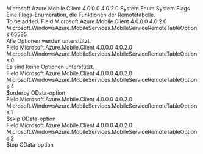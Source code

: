 <Type Name="MobileServiceRemoteTableOptions" FullName="Microsoft.WindowsAzure.MobileServices.MobileServiceRemoteTableOptions">
  <TypeSignature Language="C#" Value="public enum MobileServiceRemoteTableOptions" />
  <TypeSignature Language="ILAsm" Value=".class public auto ansi sealed MobileServiceRemoteTableOptions extends System.Enum" />
  <TypeSignature Language="DocId" Value="T:Microsoft.WindowsAzure.MobileServices.MobileServiceRemoteTableOptions" />
  <TypeSignature Language="VB.NET" Value="Public Enum MobileServiceRemoteTableOptions" />
  <TypeSignature Language="F#" Value="type MobileServiceRemoteTableOptions = " />
  <AssemblyInfo>
    <AssemblyName>Microsoft.Azure.Mobile.Client</AssemblyName>
    <AssemblyVersion>4.0.0.0</AssemblyVersion>
    <AssemblyVersion>4.0.2.0</AssemblyVersion>
  </AssemblyInfo>
  <Base>
    <BaseTypeName>System.Enum</BaseTypeName>
  </Base>
  <Attributes>
    <Attribute>
      <AttributeName>System.Flags</AttributeName>
    </Attribute>
  </Attributes>
  <Docs>
    <summary>
            Eine Flags-Enumeration, die Funktionen der Remotetabelle.
            </summary>
    <remarks>To be added.</remarks>
  </Docs>
  <Members>
    <Member MemberName="All">
      <MemberSignature Language="C#" Value="All" />
      <MemberSignature Language="ILAsm" Value=".field public static literal valuetype Microsoft.WindowsAzure.MobileServices.MobileServiceRemoteTableOptions All = int32(65535)" />
      <MemberSignature Language="DocId" Value="F:Microsoft.WindowsAzure.MobileServices.MobileServiceRemoteTableOptions.All" />
      <MemberSignature Language="VB.NET" Value="All" />
      <MemberSignature Language="F#" Value="All = 65535" Usage="Microsoft.WindowsAzure.MobileServices.MobileServiceRemoteTableOptions.All" />
      <MemberType>Field</MemberType>
      <AssemblyInfo>
        <AssemblyName>Microsoft.Azure.Mobile.Client</AssemblyName>
        <AssemblyVersion>4.0.0.0</AssemblyVersion>
        <AssemblyVersion>4.0.2.0</AssemblyVersion>
      </AssemblyInfo>
      <ReturnValue>
        <ReturnType>Microsoft.WindowsAzure.MobileServices.MobileServiceRemoteTableOptions</ReturnType>
      </ReturnValue>
      <MemberValue>65535</MemberValue>
      <Docs>
        <summary>
            Alle Optionen werden unterstützt.
            </summary>
      </Docs>
    </Member>
    <Member MemberName="None">
      <MemberSignature Language="C#" Value="None" />
      <MemberSignature Language="ILAsm" Value=".field public static literal valuetype Microsoft.WindowsAzure.MobileServices.MobileServiceRemoteTableOptions None = int32(0)" />
      <MemberSignature Language="DocId" Value="F:Microsoft.WindowsAzure.MobileServices.MobileServiceRemoteTableOptions.None" />
      <MemberSignature Language="VB.NET" Value="None" />
      <MemberSignature Language="F#" Value="None = 0" Usage="Microsoft.WindowsAzure.MobileServices.MobileServiceRemoteTableOptions.None" />
      <MemberType>Field</MemberType>
      <AssemblyInfo>
        <AssemblyName>Microsoft.Azure.Mobile.Client</AssemblyName>
        <AssemblyVersion>4.0.0.0</AssemblyVersion>
        <AssemblyVersion>4.0.2.0</AssemblyVersion>
      </AssemblyInfo>
      <ReturnValue>
        <ReturnType>Microsoft.WindowsAzure.MobileServices.MobileServiceRemoteTableOptions</ReturnType>
      </ReturnValue>
      <MemberValue>0</MemberValue>
      <Docs>
        <summary>
            Es sind keine Optionen unterstützt.
            </summary>
      </Docs>
    </Member>
    <Member MemberName="OrderBy">
      <MemberSignature Language="C#" Value="OrderBy" />
      <MemberSignature Language="ILAsm" Value=".field public static literal valuetype Microsoft.WindowsAzure.MobileServices.MobileServiceRemoteTableOptions OrderBy = int32(4)" />
      <MemberSignature Language="DocId" Value="F:Microsoft.WindowsAzure.MobileServices.MobileServiceRemoteTableOptions.OrderBy" />
      <MemberSignature Language="VB.NET" Value="OrderBy" />
      <MemberSignature Language="F#" Value="OrderBy = 4" Usage="Microsoft.WindowsAzure.MobileServices.MobileServiceRemoteTableOptions.OrderBy" />
      <MemberType>Field</MemberType>
      <AssemblyInfo>
        <AssemblyName>Microsoft.Azure.Mobile.Client</AssemblyName>
        <AssemblyVersion>4.0.0.0</AssemblyVersion>
        <AssemblyVersion>4.0.2.0</AssemblyVersion>
      </AssemblyInfo>
      <ReturnValue>
        <ReturnType>Microsoft.WindowsAzure.MobileServices.MobileServiceRemoteTableOptions</ReturnType>
      </ReturnValue>
      <MemberValue>4</MemberValue>
      <Docs>
        <summary>
            $orderby OData-option
            </summary>
      </Docs>
    </Member>
    <Member MemberName="Skip">
      <MemberSignature Language="C#" Value="Skip" />
      <MemberSignature Language="ILAsm" Value=".field public static literal valuetype Microsoft.WindowsAzure.MobileServices.MobileServiceRemoteTableOptions Skip = int32(1)" />
      <MemberSignature Language="DocId" Value="F:Microsoft.WindowsAzure.MobileServices.MobileServiceRemoteTableOptions.Skip" />
      <MemberSignature Language="VB.NET" Value="Skip" />
      <MemberSignature Language="F#" Value="Skip = 1" Usage="Microsoft.WindowsAzure.MobileServices.MobileServiceRemoteTableOptions.Skip" />
      <MemberType>Field</MemberType>
      <AssemblyInfo>
        <AssemblyName>Microsoft.Azure.Mobile.Client</AssemblyName>
        <AssemblyVersion>4.0.0.0</AssemblyVersion>
        <AssemblyVersion>4.0.2.0</AssemblyVersion>
      </AssemblyInfo>
      <ReturnValue>
        <ReturnType>Microsoft.WindowsAzure.MobileServices.MobileServiceRemoteTableOptions</ReturnType>
      </ReturnValue>
      <MemberValue>1</MemberValue>
      <Docs>
        <summary>
            $skip OData-option
            </summary>
      </Docs>
    </Member>
    <Member MemberName="Top">
      <MemberSignature Language="C#" Value="Top" />
      <MemberSignature Language="ILAsm" Value=".field public static literal valuetype Microsoft.WindowsAzure.MobileServices.MobileServiceRemoteTableOptions Top = int32(2)" />
      <MemberSignature Language="DocId" Value="F:Microsoft.WindowsAzure.MobileServices.MobileServiceRemoteTableOptions.Top" />
      <MemberSignature Language="VB.NET" Value="Top" />
      <MemberSignature Language="F#" Value="Top = 2" Usage="Microsoft.WindowsAzure.MobileServices.MobileServiceRemoteTableOptions.Top" />
      <MemberType>Field</MemberType>
      <AssemblyInfo>
        <AssemblyName>Microsoft.Azure.Mobile.Client</AssemblyName>
        <AssemblyVersion>4.0.0.0</AssemblyVersion>
        <AssemblyVersion>4.0.2.0</AssemblyVersion>
      </AssemblyInfo>
      <ReturnValue>
        <ReturnType>Microsoft.WindowsAzure.MobileServices.MobileServiceRemoteTableOptions</ReturnType>
      </ReturnValue>
      <MemberValue>2</MemberValue>
      <Docs>
        <summary>
            $top OData-option
            </summary>
      </Docs>
    </Member>
  </Members>
</Type>